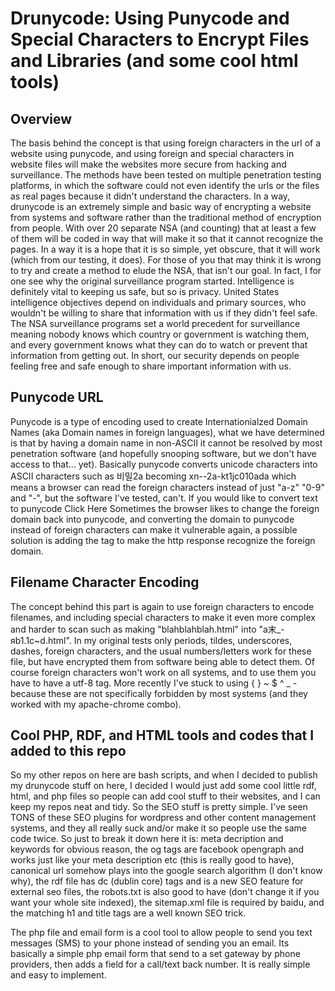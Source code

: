 Drunycode: Using Punycode and Special Characters to Encrypt Files and Libraries (and some cool html tools)
==========================================================================================================

Overview
--------

The basis behind the concept is that using foreign characters in the url of a website using punycode, and using foreign and special characters in website files will make the websites more secure from hacking and surveillance. The methods have been tested on multiple penetration testing platforms, in which the software could not even identify the urls or the files as real pages because it didn't understand the characters. In a way, drunycode is an extremely simple and basic way of encrypting a website from systems and software rather than the traditional method of encryption from people. With over 20 separate NSA (and counting) that at least a few of them will be coded in way that will make it so that it cannot recognize the pages. In a way it is a hope that it is so simple, yet obscure, that it will work (which from our testing, it does).
For those of you that may think it is wrong to try and create a method to elude the NSA, that isn't our goal. In fact, I for one see why the original surveillance program started. Intelligence is definitely vital to keeping us safe, but so is privacy. United States intelligence objectives depend on individuals and primary sources, who wouldn't be willing to share that information with us if they didn't feel safe. The NSA surveillance programs set a world precedent for surveillance meaning nobody knows which country or government is watching them, and every government knows what they can do to watch or prevent that information from getting out. In short, our security depends on people feeling free and safe enough to share important information with us.

Punycode URL
------------

Punycode is a type of encoding used to create Internationialzed Domain Names (aka Domain names in foreign languages), what we have determined is that by having a domain name in non-ASCII it cannot be resolved by most penetration software (and hopefully snooping software, but we don't have access to that... yet).
Basically punycode converts unicode characters into ASCII characters such as 비밀2a becoming xn--2a-kt1jc010ada which means a browser can read the foreign characters instead of just "a-z" "0-9" and "-", but the software I've tested, can't. If you would like to convert text to punycode Click Here
Sometimes the browser likes to change the foreign domain back into punycode, and converting the domain to punycode instead of foreign characters can make it vulnerable again, a possible solution is adding the <meta http-equiv="location" content="http://мкд.tk"> tag to make the http response recognize the foreign domain.


Filename Character Encoding
----------------------------

The concept behind this part is again to use foreign characters to encode filenames, and including special characters to make it even more complex and harder to scan such as making "blahblahblah.html" into "a末_-яb1.1c~d.html". In my original tests only periods, tildes, underscores, dashes, foreign characters, and the usual numbers/letters work for these file, but have encrypted them from software being able to detect them. Of course foreign characters won't work on all systems, and to use them you have to have a utf-8 tag. More recently I've stuck to using { } ~ $ ^ _ - because these are not specifically forbidden by most systems (and they worked with my apache-chrome combo).

Cool PHP, RDF, and HTML tools and codes that I added to this repo
-----------------------------------------------------------------

So my other repos on here are bash scripts, and when I decided to publish my drunycode stuff on here, I decided I would just add some cool little rdf, html, and php files so people can add cool stuff to their websites, and I can keep my repos neat and tidy. So the SEO stuff is pretty simple. I've seen TONS of these SEO plugins for wordpress and other content management systems, and they all really suck and/or make it so people use the same code twice. So just to break it down here it is: meta decription and keywords for obvious reason, the og tags are facebook opengraph and works just like your meta description etc (this is really good to have), canonical url somehow plays into the google search algorithm (I don't know why), the rdf file has dc (dublin core) tags and is a new SEO feature for external seo files, the robots.txt is also good to have (don't change it if you want your whole site indexed), the sitemap.xml file is required by baidu, and the matching h1 and title tags are a well known SEO trick.

The php file and email form is a cool tool to allow people to send you text messages (SMS) to your phone instead of sending you an email. Its basically a simple php email form that send to a set gateway by phone providers, then adds a field for a call/text back number. It is really simple and easy to implement.



